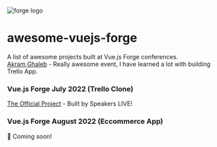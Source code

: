 ![forge logo](https://vuejsforge.com/images/logo.svg)
# awesome-vuejs-forge
A list of awesome projects built at Vue.js Forge conferences.<br>
[Akram Ghaleb](https://github.com/akramdev-ye/trello-app) - Really awesome event, I have learned a lot with building Trello App.

### Vue.js Forge July 2022 (Trello Clone)
[The Official Project](https://github.com/vueschool/vuejs-forge-the-project) - Built by Speakers LIVE!

### Vue.js Forge August 2022 (Eccommerce App)
👀 Coming soon!
